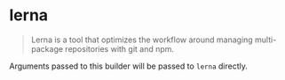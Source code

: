 # lerna

> Lerna is a tool that optimizes the workflow around managing multi-package repositories with git and npm.

Arguments passed to this builder will be passed to `lerna` directly.

